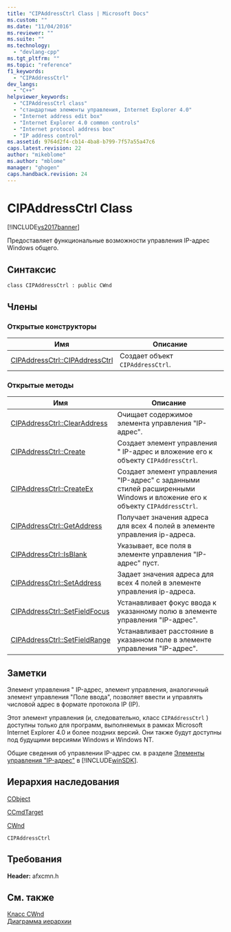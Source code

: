 ```yaml
---
title: "CIPAddressCtrl Class | Microsoft Docs"
ms.custom: ""
ms.date: "11/04/2016"
ms.reviewer: ""
ms.suite: ""
ms.technology: 
  - "devlang-cpp"
ms.tgt_pltfrm: ""
ms.topic: "reference"
f1_keywords: 
  - "CIPAddressCtrl"
dev_langs: 
  - "C++"
helpviewer_keywords: 
  - "CIPAddressCtrl class"
  - "стандартные элементы управления, Internet Explorer 4.0"
  - "Internet address edit box"
  - "Internet Explorer 4.0 common controls"
  - "Internet protocol address box"
  - "IP address control"
ms.assetid: 9764d2f4-cb14-4ba8-b799-7f57a55a47c6
caps.latest.revision: 22
author: "mikeblome"
ms.author: "mblome"
manager: "ghogen"
caps.handback.revision: 24
---
```

# CIPAddressCtrl Class
[!INCLUDE[vs2017banner](../../assembler/inline/includes/vs2017banner.md)]

Предоставляет функциональные возможности управления IP\-адрес Windows общего.  
  
## Синтаксис  
  
```  
class CIPAddressCtrl : public CWnd  
```  
  
## Члены  
  
### Открытые конструкторы  
  
|Имя|Описание|  
|---------|--------------|  
|[CIPAddressCtrl::CIPAddressCtrl](../Topic/CIPAddressCtrl::CIPAddressCtrl.md)|Создает объект `CIPAddressCtrl`.|  
  
### Открытые методы  
  
|Имя|Описание|  
|---------|--------------|  
|[CIPAddressCtrl::ClearAddress](../Topic/CIPAddressCtrl::ClearAddress.md)|Очищает содержимое элемента управления "IP\-адрес".|  
|[CIPAddressCtrl::Create](../Topic/CIPAddressCtrl::Create.md)|Создает элемент управления " IP\-адрес и вложение его к объекту `CIPAddressCtrl`.|  
|[CIPAddressCtrl::CreateEx](../Topic/CIPAddressCtrl::CreateEx.md)|Создает элемент управления "IP\-адрес" с заданными стилей расширенными Windows и вложение его к объекту `CIPAddressCtrl`.|  
|[CIPAddressCtrl::GetAddress](../Topic/CIPAddressCtrl::GetAddress.md)|Получает значения адреса для всех 4 полей в элементе управления ip\-адреса.|  
|[CIPAddressCtrl::IsBlank](../Topic/CIPAddressCtrl::IsBlank.md)|Указывает, все поля в элементе управления "IP\-адрес" пуст.|  
|[CIPAddressCtrl::SetAddress](../Topic/CIPAddressCtrl::SetAddress.md)|Задает значения адреса для всех 4 полей в элементе управления ip\-адреса.|  
|[CIPAddressCtrl::SetFieldFocus](../Topic/CIPAddressCtrl::SetFieldFocus.md)|Устанавливает фокус ввода к указанному полю в элементе управления "IP\-адрес".|  
|[CIPAddressCtrl::SetFieldRange](../Topic/CIPAddressCtrl::SetFieldRange.md)|Устанавливает расстояние в указанном поле в элементе управления "IP\-адрес".|  
  
## Заметки  
 Элемент управления " IP\-адрес, элемент управления, аналогичный элемент управления "Поле ввода", позволяет ввести и управлять числовой адрес в формате протокола IP \(IP\).  
  
 Этот элемент управления \(и, следовательно, класс `CIPAddressCtrl` \) доступны только для программ, выполняемых в рамках Microsoft Internet Explorer 4.0 и более поздних версий.  Они также будут доступны под будущими версиями Windows и Windows NT.  
  
 Общие сведения об управлении IP\-адрес см. в разделе [Элементы управления "IP\-адрес"](http://msdn.microsoft.com/library/windows/desktop/bb761372) в [!INCLUDE[winSDK](../../atl/includes/winsdk_md.md)].  
  
## Иерархия наследования  
 [CObject](../Topic/CObject%20Class.md)  
  
 [CCmdTarget](../Topic/CCmdTarget%20Class.md)  
  
 [CWnd](../Topic/CWnd%20Class.md)  
  
 `CIPAddressCtrl`  
  
## Требования  
 **Header:**  afxcmn.h  
  
## См. также  
 [Класс CWnd](../Topic/CWnd%20Class.md)   
 [Диаграмма иерархии](../../mfc/hierarchy-chart.md)